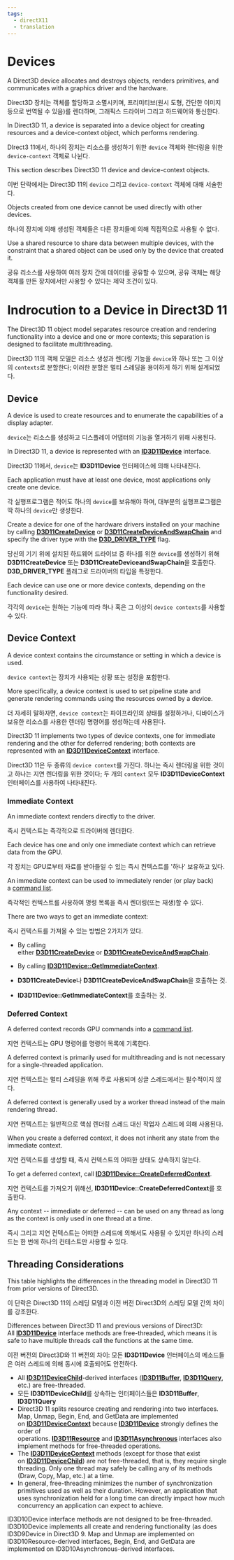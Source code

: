 ```yaml
---
tags:
  - directX11
  - translation
---
```


# Devices

A Direct3D device allocates and destroys objects, renders primitives, and communicates with a graphics driver and the hardware.

Direct3D 장치는 객체를 할당하고 소멸시키며, 프리미티브(원시 도형, 간단한 이미지 등으로 번역될 수 있음)를 렌더하며, 그래픽스 드라이버 그리고 하드웨어와 통신한다.

In Direct3D 11, a device is separated into a device object for creating resources and a device-context object, which performs rendering.

DIrect3 11에서, 하나의 장치는 리소스를 생성하기 위한 `device` 객체와 렌더링을 위한 `device-context` 객체로 나뉜다.

This section describes Direct3D 11 device and device-context objects.

이번 단락에서는 Direct3D 11의 `device` 그리고 `device-context` 객체에 대해 서술한다.

Objects created from one device cannot be used directly with other devices.

하나의 장치에 의해 생성된 객체들은 다른 장치들에 의해 직접적으로 사용될 수 없다.

Use a shared resource to share data between multiple devices, with the constraint that a shared object can be used only by the device that created it.

공유 리소스를 사용하여 여러 장치 간에 데이터를 공유할 수 있으며, 공유 객체는 해당 객체를 만든 장치에서만 사용할 수 있다는 제약 조건이 있다.

# Indrocution to a Device in Direct3D 11

The Direct3D 11 object model separates resource creation and rendering functionality into a device and one or more contexts; this separation is designed to facilitate multithreading.

Direct3D 11의 객체 모델은 리소스 생성과 렌더링 기능을 `device`와 하나 또는 그 이상의 `contexts`로 분할한다; 이러한 분할은 멀티 스레딩을 용이하게 하기 위해 설계되었다.

## Device

A device is used to create resources and to enumerate the capabilities of a display adapter.

`device`는 리소스를 생성하고 디스플레이 어댑터의 기능을 열거하기 위해 사용된다.

In Direct3D 11, a device is represented with an [**ID3D11Device**](https://learn.microsoft.com/en-us/windows/desktop/api/D3D11/nn-d3d11-id3d11device) interface.

Direct3D 11에서, `device`는 **ID3D11Device** 인터페이스에 의해 나타내진다.

Each application must have at least one device, most applications only create one device.

각 실행프로그램은 적어도 하나의 `device`를 보유해야 하며, 대부분의 실행프로그램은 딱 하나의 `device`만 생성한다.

Create a device for one of the hardware drivers installed on your machine by calling [**D3D11CreateDevice**](https://learn.microsoft.com/en-us/windows/desktop/api/D3D11/nf-d3d11-d3d11createdevice) or [**D3D11CreateDeviceAndSwapChain**](https://learn.microsoft.com/en-us/windows/desktop/api/D3D11/nf-d3d11-d3d11createdeviceandswapchain) and specify the driver type with the [**D3D_DRIVER_TYPE**](https://learn.microsoft.com/en-us/windows/desktop/api/D3DCommon/ne-d3dcommon-d3d_driver_type) flag.

당신의 기기 위에 설치된 하드웨어 드라이브 중 하나를 위한 `device`를 생성하기 위해 **D3D11CreateDevice** 또는 **D3D11CreateDeviceandSwapChain**을 호출한다.
**D3D_DRIVER_TYPE** 플래그로 드라이버의 타입을 특정한다.

Each device can use one or more device contexts, depending on the functionality desired.

각각의 `device`는  원하는 기능에 따라 하나 혹은 그 이상의 `device contexts`를 사용할 수 있다.

## Device Context

A device context contains the circumstance or setting in which a device is used.

`device context`는 장치가 사용되는 상황 또는 설정을 포함한다.

More specifically, a device context is used to set pipeline state and generate rendering commands using the resources owned by a device.

더 자세히 말하자면, `device context`는 파이프라인의 상태를 설정하거나, 디바이스가 보유한 리소스를 사용한 렌더링 명령어를 생성하는데 사용된다.

Direct3D 11 implements two types of device contexts, one for immediate rendering and the other for deferred rendering; both contexts are represented with an [**ID3D11DeviceContext**](https://learn.microsoft.com/en-us/windows/desktop/api/D3D11/nn-d3d11-id3d11devicecontext) interface.

Direct3D 11은 두 종류의 `device context`를 가진다. 하나는 즉시 렌더링을 위한 것이고 하나는 지연 렌더링을 위한 것이다; 두 개의 `context` 모두 **ID3D11DeviceContext** 인터페이스를 사용하여 나타내진다.

### Immediate Context

An immediate context renders directly to the driver.

즉시 컨텍스트는 즉각적으로 드라이버에 렌더한다.

Each device has one and only one immediate context which can retrieve data from the GPU.

각 장치는 GPU로부터 자료를 받아들일 수 있는 즉시 컨텍스트를 '하나' 보유하고 있다.

An immediate context can be used to immediately render (or play back) a [command list](https://learn.microsoft.com/en-us/windows/win32/direct3d11/overviews-direct3d-11-render-multi-thread-command-list).

즉각적인 컨텍스트를 사용하여 명령 목록을 즉시 렌더링(또는 재생)할 수 있다.

There are two ways to get an immediate context:

즉시 컨텍스트를 가져올 수 있는 방법은 2가지가 있다.

- By calling either [**D3D11CreateDevice**](https://learn.microsoft.com/en-us/windows/desktop/api/D3D11/nf-d3d11-d3d11createdevice) or [**D3D11CreateDeviceAndSwapChain**](https://learn.microsoft.com/en-us/windows/desktop/api/D3D11/nf-d3d11-d3d11createdeviceandswapchain).
- By calling [**ID3D11Device::GetImmediateContext**](https://learn.microsoft.com/en-us/windows/desktop/api/D3D11/nf-d3d11-id3d11device-getimmediatecontext).

- **D3D11CreateDevice**나 **D3D11CreateDeviceAndSwapChain**을 호출하는 것.
- **ID3D11Device::GetImmediateContext**를 호출하는 것.

### Deferred Context

A deferred context records GPU commands into a [command list](https://learn.microsoft.com/en-us/windows/win32/direct3d11/overviews-direct3d-11-render-multi-thread-command-list).

지연 컨텍스트는 GPU 명령어를 명령어 목록에 기록한다.

A deferred context is primarily used for multithreading and is not necessary for a single-threaded application.

지연 컨텍스트는 멀티 스레딩을 위해 주로 사용되며 싱글 스레드에서는 필수적이지 않다.

A deferred context is generally used by a worker thread instead of the main rendering thread.

지연 컨텍스트는 일반적으로 핵심 렌더링 스레드 대신 작업자 스레드에 의해 사용된다.

When you create a deferred context, it does not inherit any state from the immediate context.

지연 컨텍스트를 생성할 때, 즉시 컨텍스트의 어떠한 상태도 상속하지 않는다.

To get a deferred context, call [**ID3D11Device::CreateDeferredContext**](https://learn.microsoft.com/en-us/windows/desktop/api/D3D11/nf-d3d11-id3d11device-createdeferredcontext).

지연 컨텍스트를 가져오기 위해선, **ID3D11Device::CreateDeferredContext**를 호출한다.

Any context -- immediate or deferred -- can be used on any thread as long as the context is only used in one thread at a time.

즉시 그리고 지연 컨텍스트는 어떠한 스레드에 의해서도 사용될 수 있지만 하나의 스레드는 한 번에 하나의 컨테스트만 사용할 수 있다.

## Threading Considerations

This table highlights the differences in the threading model in Direct3D 11 from prior versions of Direct3D.

이 단락은 Direct3D 11의 스레딩 모델과 이전 버전 Direct3D의 스레딩 모델 간의 차이를 강조한다.

Differences between Direct3D 11 and previous versions of Direct3D:  
All [**ID3D11Device**](https://learn.microsoft.com/en-us/windows/desktop/api/D3D11/nn-d3d11-id3d11device) interface methods are free-threaded, which means it is safe to have multiple threads call the functions at the same time. 

이전 버전의 Direct3D와 11 버전의 차이:
모든 **ID3D11Device** 인터페이스의 메소드들은 여러 스레드에 의해 동시에 호출되어도 안전하다.

- All [**ID3D11DeviceChild**](https://learn.microsoft.com/en-us/windows/desktop/api/D3D11/nn-d3d11-id3d11devicechild)-derived interfaces ([**ID3D11Buffer**](https://learn.microsoft.com/en-us/windows/desktop/api/D3D11/nn-d3d11-id3d11buffer), [**ID3D11Query**](https://learn.microsoft.com/en-us/windows/desktop/api/D3D11/nn-d3d11-id3d11query), etc.) are free-threaded.
- 모든 **ID3D11DeviceChild**를 상속하는 인터페이스들은 **ID3D11Buffer**, **ID3D11Query**
- Direct3D 11 splits resource creating and rendering into two interfaces. Map, Unmap, Begin, End, and GetData are implemented on [**ID3D11DeviceContext**](https://learn.microsoft.com/en-us/windows/desktop/api/D3D11/nn-d3d11-id3d11devicecontext) because [**ID3D11Device**](https://learn.microsoft.com/en-us/windows/desktop/api/D3D11/nn-d3d11-id3d11device) strongly defines the order of operations. [**ID3D11Resource**](https://learn.microsoft.com/en-us/windows/desktop/api/D3D11/nn-d3d11-id3d11resource) and [**ID3D11Asynchronous**](https://learn.microsoft.com/en-us/windows/desktop/api/D3D11/nn-d3d11-id3d11asynchronous) interfaces also implement methods for free-threaded operations.
- The [**ID3D11DeviceContext**](https://learn.microsoft.com/en-us/windows/desktop/api/D3D11/nn-d3d11-id3d11devicecontext) methods (except for those that exist on [**ID3D11DeviceChild**](https://learn.microsoft.com/en-us/windows/desktop/api/D3D11/nn-d3d11-id3d11devicechild)) are not free-threaded, that is, they require single threading. Only one thread may safely be calling any of its methods (Draw, Copy, Map, etc.) at a time.
- In general, free-threading minimizes the number of synchronization primitives used as well as their duration. However, an application that uses synchronization held for a long time can directly impact how much concurrency an application can expect to achieve.

ID3D10Device interface methods are not designed to be free-threaded. ID3D10Device implements all create and rendering functionality (as does ID3D9Device in Direct3D 9. Map and Unmap are implemented on ID3D10Resource-derived interfaces, Begin, End, and GetData are implemented on ID3D10Asynchronous-derived interfaces.
